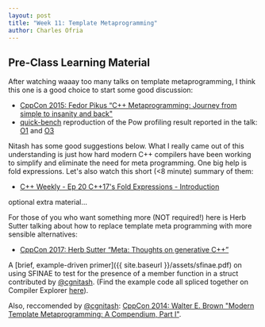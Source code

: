 ```yaml
---
layout: post
title: "Week 11: Template Metaprogramming"
author: Charles Ofria
---
```


## Pre-Class Learning Material

After watching waaay too many talks on template metaprogramming, I think this one is a good choice to start some good discussion:
* [CppCon 2015: Fedor Pikus “C++ Metaprogramming: Journey from simple to insanity and back"](https://www.youtube.com/watch?v=CZi6QqZSbFg)
* [quick-bench](https://quick-bench.com) reproduction of the Pow profiling result reported in the talk: [O1](http://quick-bench.com/Y6r8uXvWwKTMOrRBHHMhMys1vbM) and [O3](http://quick-bench.com/NTMxl76cZadZ2THCeX02On86-9U)

Nitash has some good suggestions below.
What I really came out of this understanding is just how hard modern C++ compilers have been working to simplify and eliminate the need for meta programming.
One big help is fold expressions.
Let's also watch this short (<8 minute) summary of them:
* [C++ Weekly - Ep 20 C++17's Fold Expressions - Introduction](https://www.youtube.com/watch?v=nhk8pF_SlTk)

optional extra material...

For those of you who want something more (NOT required!) here is Herb Sutter talking about how to replace template meta programming with more sensible alternatives:
* [CppCon 2017: Herb Sutter “Meta: Thoughts on generative C++”](https://www.youtube.com/watch?v=nhk8pF_SlTk)

A [brief, example-driven primer]({{ site.baseurl }}/assets/sfinae.pdf) on using SFINAE to test for the presence of a member function in a struct contributed by [@cgnitash](https://github.com/cgnitash).
(Find the example code all spliced together on Compiler Explorer [here](https://godbolt.org/z/XbTrB8)).

Also, reccomended by [@cgnitash](https://github.com/cgnitash): [CppCon 2014: Walter E. Brown "Modern Template Metaprogramming: A Compendium, Part I"](https://www.youtube.com/watch?v=Am2is2QCvxY).
